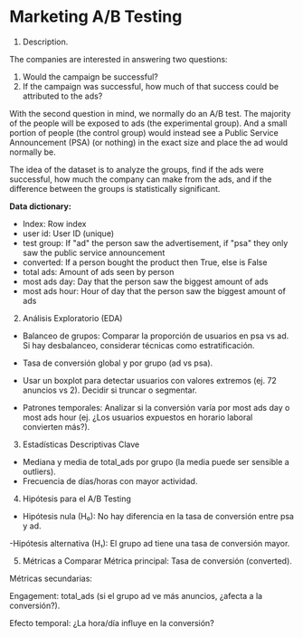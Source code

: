 # **Marketing A/B Testing**

1. Description.

The companies are interested in answering two questions:

1. Would the campaign be successful?
2. If the campaign was successful, how much of that success could be attributed to the ads? 

With the second question in mind, we normally do an A/B test. The majority of the people will be exposed to ads (the experimental group). And a small portion of people (the control group) would instead see a Public Service Announcement (PSA) (or nothing) in the exact size and place the ad would normally be.

The idea of the dataset is to analyze the groups, find if the ads were successful, how much the company can make from the ads, and if the difference between the groups is statistically significant.

**Data dictionary:**

- Index: Row index
- user id: User ID (unique)
- test group: If "ad" the person saw the advertisement, if "psa" they only saw the public service announcement
- converted: If a person bought the product then True, else is False
- total ads: Amount of ads seen by person
- most ads day: Day that the person saw the biggest amount of ads
- most ads hour: Hour of day that the person saw the biggest amount of ads


2. Análisis Exploratorio (EDA)

- Balanceo de grupos: Comparar la proporción de usuarios en psa vs ad. Si hay desbalanceo, considerar técnicas como estratificación.

- Tasa de conversión global y por grupo (ad vs psa).

- Usar un boxplot para detectar usuarios con valores extremos (ej. 72 anuncios vs 2). Decidir si truncar o segmentar.

- Patrones temporales: Analizar si la conversión varía por most ads day o most ads hour (ej. ¿Los usuarios expuestos en horario laboral convierten más?).

3. Estadísticas Descriptivas Clave

- Mediana y media de total_ads por grupo (la media puede ser sensible a outliers).
- Frecuencia de días/horas con mayor actividad.

4. Hipótesis para el A/B Testing

- Hipótesis nula (H₀): No hay diferencia en la tasa de conversión entre psa y ad.

-Hipótesis alternativa (H₁): El grupo ad tiene una tasa de conversión mayor.

5. Métricas a Comparar
Métrica principal: Tasa de conversión (converted).

Métricas secundarias:

Engagement: total_ads (si el grupo ad ve más anuncios, ¿afecta a la conversión?).

Efecto temporal: ¿La hora/día influye en la conversión?